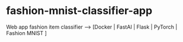 # fashion-mnist-classifier-app
Web app fashion item classifier --> [Docker | FastAI | Flask | PyTorch | Fashion MNIST ] 
